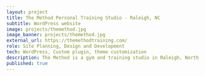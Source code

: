 ```yaml
---
layout: project
title: The Method Personal Training Studio - Raleigh, NC
subtitle: WordPress website
image: projects/themethod.jpg
image_banner: projects/themethod.jpg
external_url: https://themethodtraining.com/
role: Site Planning, Design and Development
tech: WordPress, Custom plugin, theme customization
description: The Method is a gym and training studio in Raleigh, North Carolina.
published: true
---
```


<!-- ### Overview
 
### Concept

### Architecture

### Wireframes

### Mockups -->
